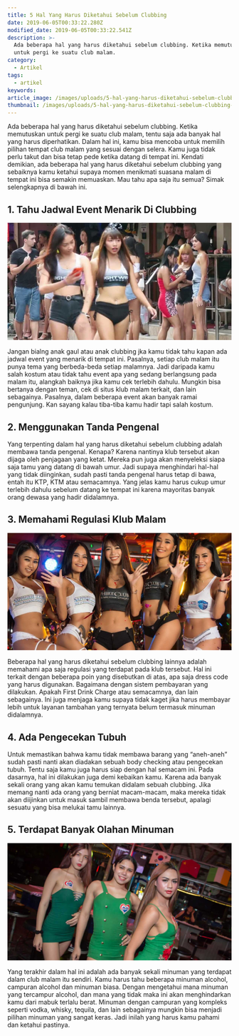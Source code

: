 ```yaml
---
title: 5 Hal Yang Harus Diketahui Sebelum Clubbing
date: 2019-06-05T00:33:22.280Z
modified_date: 2019-06-05T00:33:22.541Z
description: >-
  Ada beberapa hal yang harus diketahui sebelum clubbing. Ketika memutuskan
  untuk pergi ke suatu club malam.
category:
  - Artikel
tags:
  - artikel
keywords:
article_image: /images/uploads/5-hal-yang-harus-diketahui-sebelum-clubbing-2.jpg
thumbnail: /images/uploads/5-hal-yang-harus-diketahui-sebelum-clubbing-2-002.jpg
---
```

Ada beberapa hal yang harus diketahui sebelum clubbing. Ketika memutuskan untuk pergi ke suatu club malam, tentu saja ada banyak hal yang harus diperhatikan. Dalam hal ini, kamu bisa mencoba untuk memilih pilihan tempat club malam yang sesuai dengan selera. Kamu juga tidak perlu takut dan bisa tetap pede ketika datang di tempat ini. Kendati demikian, ada beberapa hal yang harus diketahui sebelum clubbing yang sebaiknya kamu ketahui supaya momen menikmati suasana malam di tempat ini bisa semakin memuaskan. Mau tahu apa saja itu semua? Simak selengkapnya di bawah ini.



## 1. Tahu Jadwal Event Menarik Di Clubbing

![5 Hal Yang Harus Diketahui Sebelum Clubbing](/images/uploads/5-hal-yang-harus-diketahui-sebelum-clubbing-3.jpg)

Jangan bialng anak gaul atau anak clubbing jka kamu tidak tahu kapan ada jadwal event yang menarik di tempat ini. Pasalnya, setiap club malam itu punya tema yang berbeda-beda setiap malamnya. Jadi daripada kamu salah kostum atau tidak tahu event apa yang sedang berlangsung pada malam itu, alangkah baiknya jika kamu cek terlebih dahulu. Mungkin bisa bertanya dengan teman, cek di situs klub malam terkait, dan lain sebagainya. Pasalnya, dalam beberapa event akan banyak ramai pengunjung. Kan sayang kalau tiba-tiba kamu hadir tapi salah kostum.



## 2. Menggunakan Tanda Pengenal

Yang terpenting dalam hal yang harus diketahui sebelum clubbing adalah membawa tanda pengenal. Kenapa? Karena nantinya klub tersebut akan dijaga oleh penjagaan yang ketat. Mereka pun juga akan menyeleksi siapa saja tamu yang datang di bawah umur. Jadi supaya menghindari hal-hal yang tidak diinginkan, sudah pasti tanda pengenal harus tetap di bawa, entah itu KTP, KTM atau semacamnya. Yang jelas kamu harus cukup umur terlebih dahulu sebelum datang ke tempat ini karena mayoritas banyak orang dewasa yang hadir didalamnya.



## 3. Memahami Regulasi Klub Malam

![5 Hal Yang Harus Diketahui Sebelum Clubbing](/images/uploads/5-hal-yang-harus-diketahui-sebelum-clubbing-2.jpg)

Beberapa hal yang harus diketahui sebelum clubbing lainnya adalah memahami apa saja regulasi yang terdapat pada klub tersebut. Hal ini terkait dengan beberapa poin yang disebutkan di atas, apa saja dress code yang harus digunakan. Bagaimana dengan sistem pembayaran yang dilakukan. Apakah First Drink Charge atau semacamnya, dan lain sebagainya. Ini juga menjaga kamu supaya tidak kaget jika harus membayar lebih untuk layanan tambahan yang ternyata belum termasuk minuman didalamnya.



## 4. Ada Pengecekan Tubuh

Untuk memastikan bahwa kamu tidak membawa barang yang “aneh-aneh” sudah pasti nanti akan diadakan sebuah body checking atau pengecekan tubuh. Tentu saja kamu juga harus siap dengan hal semacam ini. Pada dasarnya, hal ini dilakukan juga demi kebaikan kamu. Karena ada banyak sekali orang yang akan kamu temukan didalam sebuah clubbing. Jika memang nanti ada orang yang berniat macam-macam, maka mereka tidak akan diijinkan untuk masuk sambil membawa benda tersebut, apalagi sesuatu yang bisa melukai tamu lainnya.



## 5. Terdapat Banyak Olahan Minuman

![5 Hal Yang Harus Diketahui Sebelum Clubbing](/images/uploads/5-hal-yang-harus-diketahui-sebelum-clubbing-1.jpg)

Yang terakhir dalam hal ini adalah ada banyak sekali minuman yang terdapat dalam club malam itu sendiri. Kamu harus tahu beberapa minuman alcohol, campuran alcohol dan minuman biasa. Dengan mengetahui mana minuman yang tercampur alcohol, dan mana yang tidak maka ini akan menghindarkan kamu dari mabuk terlalu berat. Minuman dengan campuran yang kompleks seperti vodka, whisky, tequila, dan lain sebagainya mungkin bisa menjadi pilihan minuman yang sangat keras. Jadi inilah yang harus kamu pahami dan ketahui pastinya.

